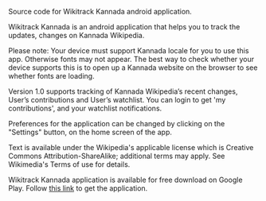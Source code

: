 Source code for Wikitrack Kannada android application. 

Wikitrack Kannada is an android application that helps you to track the updates, changes on Kannada Wikipedia.

Please note: Your device must support Kannada locale for you to use this app. Otherwise fonts may not appear. The best way to check whether your device supports this is to open up a Kannada website on the browser to see whether fonts are loading.

Version 1.0 supports tracking of Kannada Wikipedia’s recent changes, User’s contributions and User’s watchlist. You can login to get 'my contributions', and your watchlist notifications.

Preferences for the application can be changed by clicking on the "Settings" button, on the home screen of the app.

Text is available under the Wikipedia's applicable license which is Creative Commons Attribution-ShareAlike; additional terms may apply. See Wikimedia's Terms of use for details.

Wikitrack Kannada application is available for free download on Google Play. Follow [this link](https://play.google.com/store/apps/details?id=com.saaranga.wikikannada&feature=search_result#?t=W251bGwsMSwxLDEsImNvbS5zYWFyYW5nYS53aWtpa2FubmFkYSJd) to get the application. 

